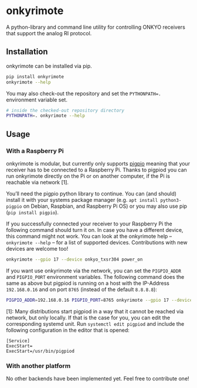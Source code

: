 # onkyrimote

A python-library and command line utility for controlling ONKYO receivers that support the analog RI protocol.

## Installation

onkyrimote can be installed via pip.

```sh
pip install onkyrimote
onkyrimote --help
```

You may also check-out the repository and set the `PYTHONPATH=.` environment variable set.

```sh
# inside the checked-out repository directory
PYTHONPATH=. onkyrimote --help
```

## Usage

### With a Raspberry Pi

onkyrimote is modular, but currently only supports [pigpio](http://abyz.me.uk/rpi/pigpio/) meaning that your receiver has to be connected to a Raspberry Pi. Thanks to pigpiod you can run onkyrimote directly on the Pi or on another computer, if the Pi is reachable via network [1].

You’ll need the pigpio python library to continue. You can (and should) install it with your systems package manager (e.g. `apt install python3-pigpio` on Debian, Raspbian, and Raspberry Pi OS) or you may also use pip (`pip install pigpio`).

If you successfully connected your receiver to your Raspberry Pi the following command should turn it on. In case you have a different device, this command might not work. You can look at the onkyrimote help – `onkyrimote --help` – for a list of supported devices. Contributions with new devices are welcome too! 

```sh
onkyrimote --gpio 17 --device onkyo_txsr304 power_on
```

If you want use onkyrimote via the network, you can set the `PIGPIO_ADDR` and `PIGPIO_PORT` environment variables. The following command does the same as above but pigpiod is running on a host with the IP-Address `192.168.0.16` and on port `8765` (instead of the default `8.8.8.8`):

 ```sh
PIGPIO_ADDR=192.168.0.16 PIGPIO_PORT=8765 onkyrimote --gpio 17 --device onkyo_txsr304 power_on
 ```

[1]: Many distributions start pigpiod in a way that it cannot be reached via network, but only locally. If that is the case for you, you can edit the corresponding systemd unit. Run `systemctl edit pigpiod` and include the following configuration in the editor that is opened:

```
[Service]
ExecStart=
ExecStart=/usr/bin/pigpiod
```

### With another platform

No other backends have been implemented yet. Feel free to contribute one!

